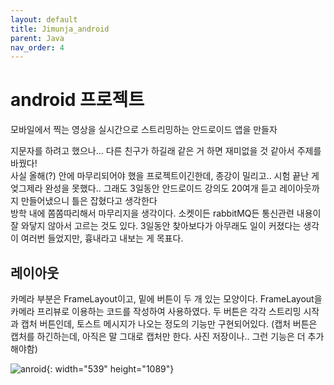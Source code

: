```yaml
---
layout: default
title: Jimunja_android
parent: Java
nav_order: 4
---
```


# android 프로젝트

모바일에서 찍는 영상을 실시간으로 스트리밍하는 안드로이드 앱을 만들자

지문자를 하려고 했으나... 다른 친구가 하길래 같은 거 하면 재미없을 것 같아서 주제를 바꿨다!<br>
사실 올해(?) 안에 마무리되어야 했을 프로젝트이긴한데, 종강이 밀리고.. 시험 끝난 게 엊그제라 완성을 못했다.. 그래도 3일동안 안드로이드 강의도 20여개 듣고 레이아웃까지 만들어냈으니 틀은 잡혔다고 생각한다<br>
방학 내에 쫌쫌따리해서 마무리지을 생각이다. 소켓이든 rabbitMQ든 통신관련 내용이 잘 와닿지 않아서 고르는 것도 있다. 3일동안 찾아보다가 아무래도 일이 커졌다는 생각이 여러번 들었지만, 흉내라고 내보는 게 목표다.

## 레이아웃

카메라 부분은 FrameLayout이고, 밑에 버튼이 두 개 있는 모양이다. FrameLayout을 카메라 프리뷰로 이용하는 코드를 작성하여 사용하였다. 두 버튼은 각각 스트리밍 시작과 캡처 버튼인데, 토스트 메시지가 나오는 정도의 기능만 구현되어있다. (캡처 버튼은 캡처를 하긴하는데, 아직은 말 그대로 캡처만 한다. 사진 저장이나.. 그런 기능은 더 추가해야함)


![anroid](https://user-images.githubusercontent.com/57765638/147544876-ab0e4b57-d033-48ee-a241-e969e0998084.png){: width="539" height="1089"}
